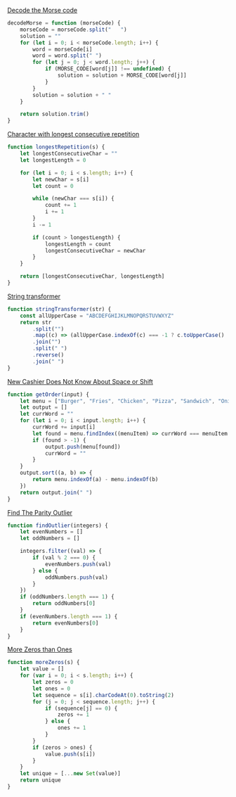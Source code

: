 [Decode the Morse code](https://www.codewars.com/kata/54b724efac3d5402db00065e)

```javascript
decodeMorse = function (morseCode) {
	morseCode = morseCode.split("   ")
	solution = ""
	for (let i = 0; i < morseCode.length; i++) {
		word = morseCode[i]
		word = word.split(" ")
		for (let j = 0; j < word.length; j++) {
			if (MORSE_CODE[word[j]] !== undefined) {
				solution = solution + MORSE_CODE[word[j]]
			}
		}
		solution = solution + " "
	}

	return solution.trim()
}
```

[Character with longest consecutive repetition](https://www.codewars.com/kata/586d6cefbcc21eed7a001155)

```javascript
function longestRepetition(s) {
	let longestConsecutiveChar = ""
	let longestLength = 0

	for (let i = 0; i < s.length; i++) {
		let newChar = s[i]
		let count = 0

		while (newChar === s[i]) {
			count += 1
			i += 1
		}
		i -= 1

		if (count > longestLength) {
			longestLength = count
			longestConsecutiveChar = newChar
		}
	}

	return [longestConsecutiveChar, longestLength]
}
```

[String transformer](https://www.codewars.com/kata/5878520d52628a092f0002d0)

```javascript
function stringTransformer(str) {
	const allUpperCase = "ABCDEFGHIJKLMNOPQRSTUVWXYZ"
	return str
		.split("")
		.map((c) => (allUpperCase.indexOf(c) === -1 ? c.toUpperCase() : c.toLowerCase()))
		.join("")
		.split(" ")
		.reverse()
		.join(" ")
}
```

[New Cashier Does Not Know About Space or Shift](https://www.codewars.com/kata/5d23d89906f92a00267bb83d)

```js
function getOrder(input) {
	let menu = ["Burger", "Fries", "Chicken", "Pizza", "Sandwich", "Onionrings", "Milkshake", "Coke"]
	let output = []
	let currWord = ""
	for (let i = 0; i < input.length; i++) {
		currWord += input[i]
		let found = menu.findIndex((menuItem) => currWord === menuItem.toLowerCase())
		if (found > -1) {
			output.push(menu[found])
			currWord = ""
		}
	}
	output.sort((a, b) => {
		return menu.indexOf(a) - menu.indexOf(b)
	})
	return output.join(" ")
}
```

[Find The Parity Outlier](https://www.codewars.com/kata/5526fc09a1bbd946250002dc)

```js
function findOutlier(integers) {
	let evenNumbers = []
	let oddNumbers = []

	integers.filter((val) => {
		if (val % 2 === 0) {
			evenNumbers.push(val)
		} else {
			oddNumbers.push(val)
		}
	})
	if (oddNumbers.length === 1) {
		return oddNumbers[0]
	}
	if (evenNumbers.length === 1) {
		return evenNumbers[0]
	}
}
```

[More Zeros than Ones](https://www.codewars.com/kata/5d41e16d8bad42002208fe1a)

```js
function moreZeros(s) {
	let value = []
	for (var i = 0; i < s.length; i++) {
		let zeros = 0
		let ones = 0
		let sequence = s[i].charCodeAt(0).toString(2)
		for (j = 0; j < sequence.length; j++) {
			if (sequence[j] == 0) {
				zeros += 1
			} else {
				ones += 1
			}
		}
		if (zeros > ones) {
			value.push(s[i])
		}
	}
	let unique = [...new Set(value)]
	return unique
}
```

